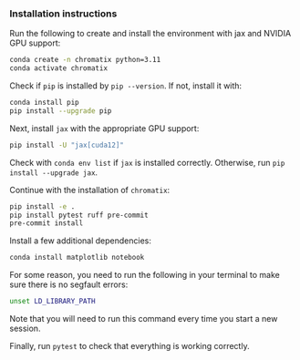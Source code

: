 ### Installation instructions

Run the following to create and install the environment with jax and NVIDIA GPU support:

```bash
conda create -n chromatix python=3.11
conda activate chromatix
```
Check if `pip` is installed by `pip --version`. If not, install it with:
```bash
conda install pip
pip install --upgrade pip
```

Next, install `jax` with the appropriate GPU support:
```bash
pip install -U "jax[cuda12]"
```
Check with `conda env list` if `jax` is installed correctly. Otherwise, run `pip install --upgrade jax`.

Continue with the installation of `chromatix`:
```bash
pip install -e .
pip install pytest ruff pre-commit
pre-commit install
```

Install a few additional dependencies:
```bash
conda install matplotlib notebook
```

For some reason, you need to run the following in your terminal to make sure there is no segfault errors:
```bash
unset LD_LIBRARY_PATH
```
Note that you will need to run this command every time you start a new session.

Finally, run `pytest` to check that everything is working correctly.
